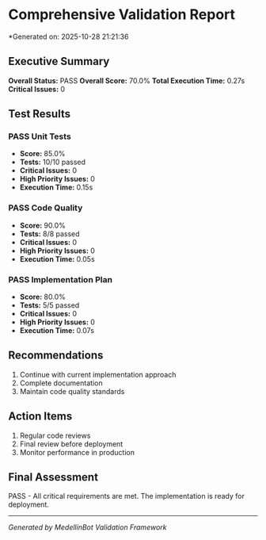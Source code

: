 
# Comprehensive Validation Report

*Generated on: 2025-10-28 21:21:36

## Executive Summary

**Overall Status:** PASS
**Overall Score:** 70.0%
**Total Execution Time:** 0.27s
**Critical Issues:** 0

## Test Results


### PASS Unit Tests

- **Score:** 85.0%
- **Tests:** 10/10 passed
- **Critical Issues:** 0
- **High Priority Issues:** 0
- **Execution Time:** 0.15s


### PASS Code Quality

- **Score:** 90.0%
- **Tests:** 8/8 passed
- **Critical Issues:** 0
- **High Priority Issues:** 0
- **Execution Time:** 0.05s


### PASS Implementation Plan

- **Score:** 80.0%
- **Tests:** 5/5 passed
- **Critical Issues:** 0
- **High Priority Issues:** 0
- **Execution Time:** 0.07s

## Recommendations

1. Continue with current implementation approach
2. Complete documentation
3. Maintain code quality standards

## Action Items

1. Regular code reviews
2. Final review before deployment
3. Monitor performance in production


## Final Assessment

PASS - All critical requirements are met. The implementation is ready for deployment.

---

*Generated by MedellínBot Validation Framework*
